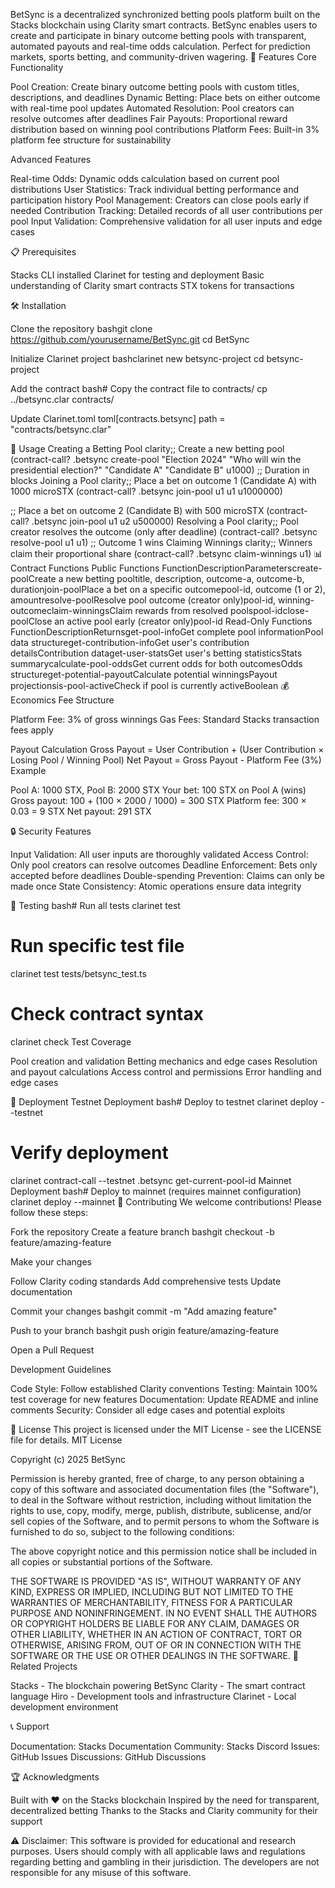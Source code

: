 BetSync is a decentralized synchronized betting pools platform built on the Stacks blockchain using Clarity smart contracts.
BetSync enables users to create and participate in binary outcome betting pools with transparent, automated payouts and real-time odds calculation. Perfect for prediction markets, sports betting, and community-driven wagering.
🚀 Features
Core Functionality

Pool Creation: Create binary outcome betting pools with custom titles, descriptions, and deadlines
Dynamic Betting: Place bets on either outcome with real-time pool updates
Automated Resolution: Pool creators can resolve outcomes after deadlines
Fair Payouts: Proportional reward distribution based on winning pool contributions
Platform Fees: Built-in 3% platform fee structure for sustainability

Advanced Features

Real-time Odds: Dynamic odds calculation based on current pool distributions
User Statistics: Track individual betting performance and participation history
Pool Management: Creators can close pools early if needed
Contribution Tracking: Detailed records of all user contributions per pool
Input Validation: Comprehensive validation for all user inputs and edge cases

📋 Prerequisites

Stacks CLI installed
Clarinet for testing and deployment
Basic understanding of Clarity smart contracts
STX tokens for transactions

🛠️ Installation

Clone the repository
bashgit clone https://github.com/yourusername/BetSync.git
cd BetSync

Initialize Clarinet project
bashclarinet new betsync-project
cd betsync-project

Add the contract
bash# Copy the contract file to contracts/
cp ../betsync.clar contracts/

Update Clarinet.toml
toml[contracts.betsync]
path = "contracts/betsync.clar"


🎯 Usage
Creating a Betting Pool
clarity;; Create a new betting pool
(contract-call? .betsync create-pool 
  "Election 2024" 
  "Who will win the presidential election?" 
  "Candidate A" 
  "Candidate B" 
  u1000) ;; Duration in blocks
Joining a Pool
clarity;; Place a bet on outcome 1 (Candidate A) with 1000 microSTX
(contract-call? .betsync join-pool u1 u1 u1000000)

;; Place a bet on outcome 2 (Candidate B) with 500 microSTX
(contract-call? .betsync join-pool u1 u2 u500000)
Resolving a Pool
clarity;; Pool creator resolves the outcome (only after deadline)
(contract-call? .betsync resolve-pool u1 u1) ;; Outcome 1 wins
Claiming Winnings
clarity;; Winners claim their proportional share
(contract-call? .betsync claim-winnings u1)
📊 Contract Functions
Public Functions
FunctionDescriptionParameterscreate-poolCreate a new betting pooltitle, description, outcome-a, outcome-b, durationjoin-poolPlace a bet on a specific outcomepool-id, outcome (1 or 2), amountresolve-poolResolve pool outcome (creator only)pool-id, winning-outcomeclaim-winningsClaim rewards from resolved poolspool-idclose-poolClose an active pool early (creator only)pool-id
Read-Only Functions
FunctionDescriptionReturnsget-pool-infoGet complete pool informationPool data structureget-contribution-infoGet user's contribution detailsContribution dataget-user-statsGet user's betting statisticsStats summarycalculate-pool-oddsGet current odds for both outcomesOdds structureget-potential-payoutCalculate potential winningsPayout projectionsis-pool-activeCheck if pool is currently activeBoolean
💰 Economics
Fee Structure

Platform Fee: 3% of gross winnings
Gas Fees: Standard Stacks transaction fees apply

Payout Calculation
Gross Payout = User Contribution + (User Contribution × Losing Pool / Winning Pool)
Net Payout = Gross Payout - Platform Fee (3%)
Example

Pool A: 1000 STX, Pool B: 2000 STX
Your bet: 100 STX on Pool A (wins)
Gross payout: 100 + (100 × 2000 / 1000) = 300 STX
Platform fee: 300 × 0.03 = 9 STX
Net payout: 291 STX

🔒 Security Features

Input Validation: All user inputs are thoroughly validated
Access Control: Only pool creators can resolve outcomes
Deadline Enforcement: Bets only accepted before deadlines
Double-spending Prevention: Claims can only be made once
State Consistency: Atomic operations ensure data integrity

🧪 Testing
bash# Run all tests
clarinet test

# Run specific test file
clarinet test tests/betsync_test.ts

# Check contract syntax
clarinet check
Test Coverage

Pool creation and validation
Betting mechanics and edge cases
Resolution and payout calculations
Access control and permissions
Error handling and edge cases

🚀 Deployment
Testnet Deployment
bash# Deploy to testnet
clarinet deploy --testnet

# Verify deployment
clarinet contract-call --testnet .betsync get-current-pool-id
Mainnet Deployment
bash# Deploy to mainnet (requires mainnet configuration)
clarinet deploy --mainnet
🤝 Contributing
We welcome contributions! Please follow these steps:

Fork the repository
Create a feature branch
bashgit checkout -b feature/amazing-feature

Make your changes

Follow Clarity coding standards
Add comprehensive tests
Update documentation


Commit your changes
bashgit commit -m "Add amazing feature"

Push to your branch
bashgit push origin feature/amazing-feature

Open a Pull Request

Development Guidelines

Code Style: Follow established Clarity conventions
Testing: Maintain 100% test coverage for new features
Documentation: Update README and inline comments
Security: Consider all edge cases and potential exploits

📄 License
This project is licensed under the MIT License - see the LICENSE file for details.
MIT License

Copyright (c) 2025 BetSync

Permission is hereby granted, free of charge, to any person obtaining a copy
of this software and associated documentation files (the "Software"), to deal
in the Software without restriction, including without limitation the rights
to use, copy, modify, merge, publish, distribute, sublicense, and/or sell
copies of the Software, and to permit persons to whom the Software is
furnished to do so, subject to the following conditions:

The above copyright notice and this permission notice shall be included in all
copies or substantial portions of the Software.

THE SOFTWARE IS PROVIDED "AS IS", WITHOUT WARRANTY OF ANY KIND, EXPRESS OR
IMPLIED, INCLUDING BUT NOT LIMITED TO THE WARRANTIES OF MERCHANTABILITY,
FITNESS FOR A PARTICULAR PURPOSE AND NONINFRINGEMENT. IN NO EVENT SHALL THE
AUTHORS OR COPYRIGHT HOLDERS BE LIABLE FOR ANY CLAIM, DAMAGES OR OTHER
LIABILITY, WHETHER IN AN ACTION OF CONTRACT, TORT OR OTHERWISE, ARISING FROM,
OUT OF OR IN CONNECTION WITH THE SOFTWARE OR THE USE OR OTHER DEALINGS IN THE
SOFTWARE.
🔗 Related Projects

Stacks - The blockchain powering BetSync
Clarity - The smart contract language
Hiro - Development tools and infrastructure
Clarinet - Local development environment

📞 Support

Documentation: Stacks Documentation
Community: Stacks Discord
Issues: GitHub Issues
Discussions: GitHub Discussions

🏆 Acknowledgments

Built with ❤️ on the Stacks blockchain
Inspired by the need for transparent, decentralized betting
Thanks to the Stacks and Clarity community for their support


⚠️ Disclaimer: This software is provided for educational and research purposes. Users should comply with all applicable laws and regulations regarding betting and gambling in their jurisdiction. The developers are not responsible for any misuse of this software.